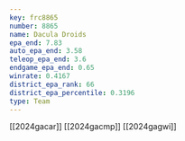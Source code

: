 ```yaml
---
key: frc8865
number: 8865
name: Dacula Droids
epa_end: 7.83
auto_epa_end: 3.58
teleop_epa_end: 3.6
endgame_epa_end: 0.65
winrate: 0.4167
district_epa_rank: 66
district_epa_percentile: 0.3196
type: Team
---
```

[[2024gacar]]
[[2024gacmp]]
[[2024gagwi]]
